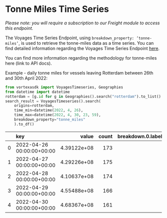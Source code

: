 # Tonne Miles Time Series

_Please note: you will require a subscription to our Freight module to access this endpoint._

The Voyages Time Series Endpoint, using `breakdown_property: ‘tonne-miles’`, is used to retrieve the tonne-miles data as a time series. You can find detailed information regarding the Voyages Time Series Endpoint [here](/endpoints/voyages_timeseries).

You can find more information regarding the methodology for tonne-miles here (link to API docs).

Example - daily tonne miles for vessels leaving Rotterdam between 26th and 30th April 2022:

```python
from vortexasdk import VoyagesTimeseries, Geographies
from datetime import datetime
rotterdam = [g.id for g in Geographies().search("rotterdam").to_list() if "port" in g.layer]
search_result = VoyagesTimeseries().search(
    origins=rotterdam,
    time_min=datetime(2022, 4, 26),
    time_max=datetime(2022, 4, 30, 23, 59),
    breakdown_property="tonne_miles"
    ).to_df()

```

|     | key                       |       value | count | breakdown.0.label | breakdown.0.count | breakdown.0.value |
| --: | :------------------------ | ----------: | ----: | :---------------- | :---------------- | :---------------- |
|   0 | 2022-04-26 00:00:00+00:00 | 4.39122e+08 |   173 |                   |                   |                   |
|   1 | 2022-04-27 00:00:00+00:00 | 4.29226e+08 |   175 |                   |                   |                   |
|   2 | 2022-04-28 00:00:00+00:00 | 4.10637e+08 |   174 |                   |                   |                   |
|   3 | 2022-04-29 00:00:00+00:00 | 4.55488e+08 |   166 |                   |                   |                   |
|   4 | 2022-04-30 00:00:00+00:00 | 4.68367e+08 |   161 |                   |                   |                   |

```

```

